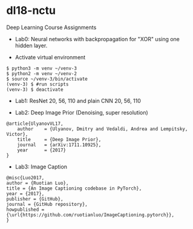 # dl18-nctu
Deep Learning Course Assignments

* Lab0: Neural networks with backpropagation for "XOR" using one hidden layer.

* Activate virtual environment
```{ shell }
$ python3 -m venv ~/venv-3
$ python2 -m venv ~/venv-2
$ source ~/venv-3/bin/activate
(venv-3) $ #run scripts
(venv-3) $ deactivate
```

* Lab1: ResNet 20, 56, 110 and plain CNN 20, 56, 110


* Lab2: Deep Image Prior (Denoising, super resolution)

```
@article{UlyanovVL17,
    author    = {Ulyanov, Dmitry and Vedaldi, Andrea and Lempitsky, Victor},
    title     = {Deep Image Prior},
    journal   = {arXiv:1711.10925},
    year      = {2017}
}
```

* Lab3: Image Caption
```
@misc{Luo2017,
author = {Ruotian Luo},
title = {An Image Captioning codebase in PyTorch},
year = {2017},
publisher = {GitHub},
journal = {GitHub repository},
howpublished = {\url{https://github.com/ruotianluo/ImageCaptioning.pytorch}},
}
```
